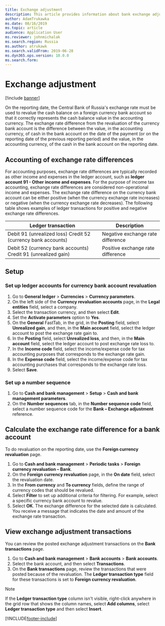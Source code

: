 ```yaml
---
title: Exchange adjustment
description: This article provides information about bank exchange adjustments for Russia.
author: AdamTrukawka
ms.date: 08/16/2019
ms.topic: article
audience: Application User
ms.reviewer: johnmichalak
ms.search.region: Russia
ms.author: atrukawk
ms.search.validFrom: 2019-06-28
ms.dyn365.ops.version: 10.0.0
ms.search.form: 
---
```


# Exchange adjustment

[!include [banner](../../includes/banner.md)]

On the reporting date, the Central Bank of Russia's exchange rate must be used to revalue the cash balance on a foreign currency bank account so that it correctly represents the cash balance value in the accounting currency. The exchange rate difference from the revaluation of the currency bank account is the difference between the value, in the accounting currency, of cash in the bank account on the date of the payment (or on the reporting date of the previous reporting period) and the value, in the accounting currency, of the cash in the bank account on the reporting date.

## Accounting of exchange rate differences
For accounting purposes, exchange rate differences are typically recorded as other income and expenses in the ledger account, such as **ledger account 91 - Other income and expenses**. For the purpose of income tax accounting, exchange rate differences are considered non-operational income and expenses.
The exchange rate difference on the currency bank account can be either positive (when the currency exchange rate increases) or negative (when the currency exchange rate decreases). The following table shows examples of ledger transactions for positive and negative exchange rate differences.

| Ledger transaction                                            | Description                       |
|---------------------------------------------------------------|-----------------------------------|
| Debit 91 (unrealized loss) Credit 52 (currency bank accounts) | Negative exchange rate difference |
| Debit 52 (currency bank accounts) Credit 91 (unrealized gain) | Positive exchange rate difference |

## Setup

### Set up ledger accounts for currency bank account revaluation

1. Go to **General ledger** \> **Currencies** \> **Currency parameters**.
2. On the left side of the **Currency revaluation accounts** page, in the **Legal entities** field, select a company.
3. Select the transaction currency, and then select **Edit**.
4. Set the **Activate parameters** option to **Yes**.
5. On the **General** FastTab, in the grid, in the **Posting** field, select **Unrealized gain**, and then, in the **Main account** field, select the ledger account to post the exchange rate gain to.
6. In the **Posting** field, select **Unrealized loss**, and then, in the **Main account** field, select the ledger account to post exchange rate loss to.
7. In the **Income code** field, select the income/expense code for tax accounting purposes that corresponds to the exchange rate gain.
8. In the **Expense code** field, select the income/expense code for tax accounting purchases that corresponds to the exchange rate loss.
9. Select **Save**.

### Set up a number sequence

1. Go to **Cash and bank management** \> **Setup** \> **Cash and bank management parameters**.
2. On the **Number sequences** tab, in the **Number sequence code** field, select a number sequence code for the **Bank – Exchange adjustment** reference.

## Calculate the exchange rate difference for a bank account
To do revaluation on the reporting date, use the **Foreign currency revaluation** page.

1. Go to **Cash and bank management** \> **Periodic tasks** \> **Foreign currency revaluation – Bank**.
2. On the **Foreign currency revaluation** page, in the **On date** field, select the revaluation date.
3. In the **From currency** and **To currency** fields, define the range of currency codes that should be revalued.
4. Select **Filter** to set up additional criteria for filtering. For example, select a specific currency bank account to revalue.
5. Select **OK**. The exchange difference for the selected date is calculated. You receive a message that indicates the date and amount of the exchange rate transaction.

## View exchange adjustment transactions
You can review the posted exchange adjustment transactions on the **Bank transactions** page.

1. Go to **Cash and bank management** \> **Bank accounts** \> **Bank accounts**.
2. Select the bank account, and then select **Transactions**.
3. On the **Bank transactions** page, review the transactions that were posted because of the revaluation. The **Ledger transaction type** field for these transactions is set to **Foreign currency revaluation**.

> [!NOTE]
> If the **Ledger transaction type** column isn't visible, right-click anywhere in the grid row that shows the column names, select **Add columns**, select **Ledger transaction type** and then select **Insert**.


[!INCLUDE[footer-include](../../../includes/footer-banner.md)]
